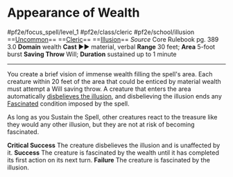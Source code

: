 # Appearance of Wealth
#pf2e/focus_spell/level_1 #pf2e/class/cleric #pf2e/school/illusion 
==[Uncommon](rules/traits/uncommon.md)== ==[Cleric](rules/traits/cleric.md)== ==[Illusion](rules/traits/illusion.md)==
*Source* Core Rulebook pg. 389 3.0
**Domain** wealth
**Cast** ►► material, verbal
**Range** 30 feet; **Area** 5-foot burst
**Saving Throw** Will; **Duration** sustained up to 1 minute

---
You create a brief vision of immense wealth filling the spell's area. Each creature within 20 feet of the area that could be enticed by material wealth must attempt a Will saving throw. A creature that enters the area automatically [disbelieves the illusion](rules/Disbelieving%20an%20Illusion.md), and disbelieving the illusion ends any [Fascinated](../../../Conditions/Fascinated.md) condition imposed by the spell.

As long as you Sustain the Spell, other creatures react to the treasure like they would any other illusion, but they are not at risk of becoming fascinated.

**Critical Success** The creature disbelieves the illusion and is unaffected by it.
**Success** The creature is fascinated by the wealth until it has completed its first action on its next turn.
**Failure** The creature is fascinated by the illusion.